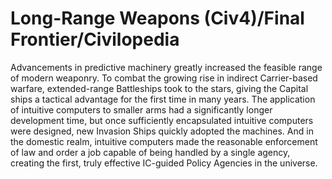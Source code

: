# Long-Range Weapons (Civ4)/Final Frontier/Civilopedia

Advancements in predictive machinery greatly increased the feasible range of modern weaponry. To combat the growing rise in indirect Carrier-based warfare, extended-range Battleships took to the stars, giving the Capital ships a tactical advantage for the first time in many years. The application of intuitive computers to smaller arms had a significantly longer development time, but once sufficiently encapsulated intuitive computers were designed, new Invasion Ships quickly adopted the machines. And in the domestic realm, intuitive computers made the reasonable enforcement of law and order a job capable of being handled by a single agency, creating the first, truly effective IC-guided Policy Agencies in the universe.